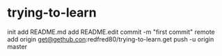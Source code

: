 # trying-to-learn
init
add README.md
add README.edit
commit -m "first commit"
remote add origin get@gethub.con:redfred80/trying-to-learn.get
push -u origin master
